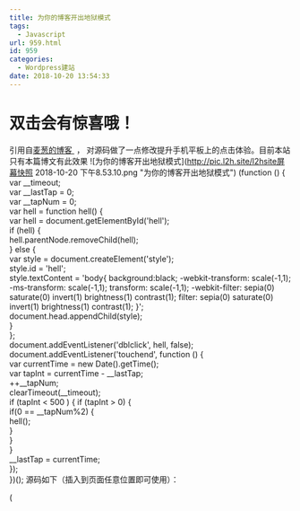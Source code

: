 ```yaml
---
title: 为你的博客开出地狱模式
tags:
  - Javascript
url: 959.html
id: 959
categories:
  - Wordpress建站
date: 2018-10-20 13:54:33
---
```


双击会有惊喜哦！
========

引用自[麦葱的博客 ](https://maicong.me/t/250) ， 对源码做了一点修改提升手机平板上的点击体验。目前本站只有本篇博文有此效果 ![为你的博客开出地狱模式](http://pic.l2h.site/l2hsite屏幕快照 2018-10-20 下午8.53.10.png "为你的博客开出地狱模式") (function () {<br /> var \_\_timeout;<br /> var \_\_lastTap = 0;<br /> var \_\_tapNum = 0;<br /> var hell = function hell() {<br /> var hell = document.getElementById('hell');<br /> if (hell) {<br /> hell.parentNode.removeChild(hell);<br /> } else {<br /> var style = document.createElement('style');<br /> style.id = 'hell';<br /> style.textContent = 'body{ background:black; -webkit-transform: scale(-1,1); -ms-transform: scale(-1,1); transform: scale(-1,1); -webkit-filter: sepia(0) saturate(0) invert(1) brightness(1) contrast(1); filter: sepia(0) saturate(0) invert(1) brightness(1) contrast(1); }';<br /> document.head.appendChild(style);<br /> }<br /> };<br /> document.addEventListener('dblclick', hell, false);<br /> document.addEventListener('touchend', function () {<br /> var currentTime = new Date().getTime();<br /> var tapInt = currentTime - \_\_lastTap;<br /> ++\_\_tapNum;<br /> clearTimeout(\_\_timeout);<br /> if (tapInt < 500 ) { if (tapInt > 0) {<br /> if(0 == \_\_tapNum%2) {<br /> hell();<br /> }<br /> }<br /> }<br /> \_\_lastTap = currentTime;<br /> });<br /> })(); 源码如下（插入到页面任意位置即可使用）：

(<script>function () {
 var __timeout;
 var __lastTap = 0;
 var __tapNum = 0;
 var hell = function hell() {
 var hell = document.getElementById('hell');
 if (hell) {
 hell.parentNode.removeChild(hell);
 } else {
 var style = document.createElement('style');
 style.id = 'hell';
 style.textContent = 'body{ background:black; -webkit-transform: scale(-1,1); -ms-transform: scale(-1,1); transform: scale(-1,1); -webkit-filter: sepia(0) saturate(0) invert(1) brightness(1) contrast(1); filter: sepia(0) saturate(0) invert(1) brightness(1) contrast(1); }';
 document.head.appendChild(style);
 }
 };
 document.addEventListener('dblclick', hell, false);
 document.addEventListener('touchend', function () {
 var currentTime = new Date().getTime();
 var tapInt = currentTime - __lastTap;
 ++__tapNum;
 clearTimeout(__timeout);
 if (tapInt < 500 ) {
 if (tapInt > 0) {
 if(0 == __tapNum%2) {
 hell();
 }
 }
 }
 __lastTap = currentTime;
 });
})();</script>